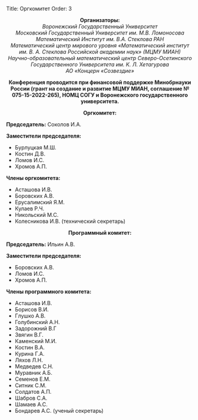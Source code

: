 Title: Оргкомитет
Order: 3

**<center>Организаторы:</center>**
*<center>Воронежский Государственный Университет</center>*
*<center>Московский Государственный Университет им. М.В. Ломоносова</center>*
*<center>Математический Институт им. В.А. Стеклова РАН</center>*
*<center>Математический центр мирового уровня «Математический институт им. В. А. Стеклова Российской академии наук» (МЦМУ МИАН)</center>*
*<center>Научно-образовательный математический центр Северо-Осетинского Государственного Университета им. К. Л. Хетагурова</center>*
*<center>АО «Концерн «Созвездие»</center>*

**<center>Конференция проводится при финансовой поддержке Минобрнауки России (грант на создание и развитие МЦМУ МИАН, соглашение № 075-15-2022-265), НОМЦ СОГУ и Воронежского государственного университета.</center>**

**<center>Оргкомитет:</center>**

**Председатель:** Соколов И.А.

**Заместители председателя:**

* Бурлуцкая М.Ш.
* Костин Д.В.
* Ломов И.С.
* Хромов А.П.

**Члены оргкомитета:**

* Асташова И.В.
* Боровских А.В.
* Eрусалимский Я.М.
* Кулаев Р.Ч.
* Никольский М.С.
* Колесникова И.В. (технический секретарь)



**<center>Программный комитет:</center>**

**Председатель:** Ильин А.В.

**Заместители председателя:**

* Боровских А.В.
* Ломов И.С.
* Хромов А.П.

**Члены программного комитета:**

* Асташова И.В.
* Борисов В.И.
* Глушко А.В.
* Голубинский А.Н.
* Задорожний В.Г
* Звягин В.Г.
* Каменский М.И.
* Костин В.А.
* Курина Г.А.
* Ляхов Л.Н.
* Медведев С.Н.
* Муравник А.Б.
* Семенов Е.М.
* Ситник С.М.
* Солдатов А.П.
* Шабров С.А.
* Шамаев А.С.
* Бондарев А.С. (ученый секретарь)

